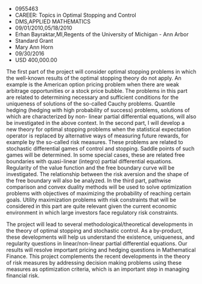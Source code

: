 
* 0955463
* CAREER: Topics in Optimal Stopping and Control
* DMS,APPLIED MATHEMATICS
* 09/01/2010,05/18/2010
* Erhan Bayraktar,MI,Regents of the University of Michigan - Ann Arbor
* Standard Grant
* Mary Ann Horn
* 09/30/2016
* USD 400,000.00

The first part of the project will consider optimal stopping problems in which
the well-known results of the optimal stopping theory do not apply. An example
is the American option pricing problem when there are weak arbitrage
opportunities or a stock price bubble. The problems in this part are related to
determining necessary and sufficient conditions for the uniqueness of solutions
of the so-called Cauchy problems. Quantile hedging (hedging with high
probability of success) problems, solutions of which are characterized by non-
linear partial differential equations, will also be investigated in the above
context. In the second part, I will develop a new theory for optimal stopping
problems when the statistical expectation operator is replaced by alternative
ways of measuring future rewards, for example by the so-called risk measures.
These problems are related to stochastic differential games of control and
stopping. Saddle points of such games will be determined. In some special cases,
these are related free boundaries with quasi-linear (integro) partial
differential equations. Regularity of the value function and the free boundary
curve will be investigated. The relationship between the risk aversion and the
shape of the free boundary will also be analyzed. In the third part, pathwise
comparison and convex duality methods will be used to solve optimization
problems with objectives of maximizing the probability of reaching certain
goals. Utility maximization problems with risk constraints that will be
considered in this part are quite relevant given the current economic
environment in which large investors face regulatory risk constraints.

The project will lead to several methodological/theoretical developments in the
theory of optimal stopping and stochastic control. As a by-product, these
developments will help us understand the existence, uniqueness, and regularity
questions in linear/non-linear partial differential equations. Our results will
resolve important pricing and hedging questions in Mathematical Finance. This
project complements the recent developments in the theory of risk measures by
addressing decision making problems using these measures as optimization
criteria, which is an important step in managing financial risk.
